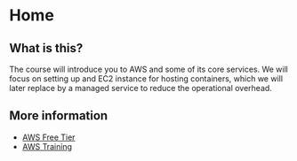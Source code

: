 # Home

## What is this?

The course will introduce you to AWS and some of its core services. We will focus on setting up and EC2 instance
for hosting containers, which we will later replace by a managed service to reduce the operational overhead.

## More information

- [AWS Free Tier](https://aws.amazon.com/free/)
- [AWS Training](https://aws.amazon.com/training/)